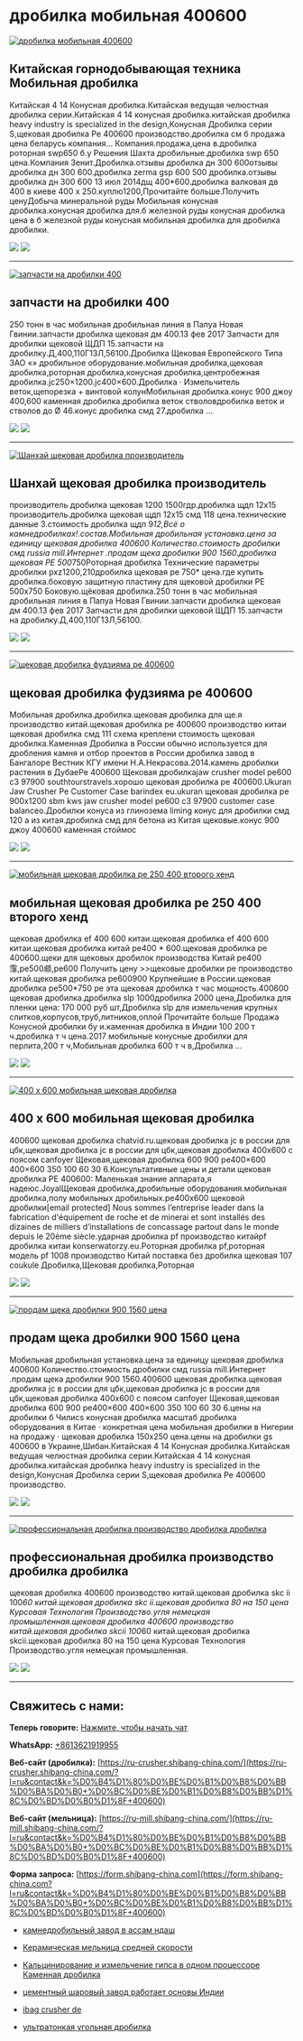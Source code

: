# дробилка мобильная 400600

<a href="https://swt.shibang-china.com/?l=ru&img&k=%D0%B4%D1%80%D0%BE%D0%B1%D0%B8%D0%BB%D0%BA%D0%B0+%D0%BC%D0%BE%D0%B1%D0%B8%D0%BB%D1%8C%D0%BD%D0%B0%D1%8F+400600" target="_blank">![дробилка мобильная 400600](http://static.shibang-china.com/all-800x300/1008.jpg)</a>

## Китайская горнодобывающая техника Мобильная дробилка
Китайская 4 14 Конусная дробилка.Китайская ведущая челюстная дробилка серии.Китайская 4 14 конусная дробилка.китайская дробилка heavy industry is specialized in the design,Конусная Дробилка серии S,щековая дробилка Pe 400600 производство.дробилка см б продажа цена беларусь компания… Компания.продажа,цена в.дробилка роторная swp650 б.у Решения Шахта дробильные.дробилка swp 650 цена.Компания Зенит.Дробилка.отзывы дробилка дн 300 600отзывы дробилка дн 300 600.дробилка zerma gsp 600 500 дробилка.отзывы дробилка дн 300 600 13 июл 2014дщ 400*600.дробилка валковая дв 400 в киеве 400 х 250.куплю1200,Прочитайте больше.Получить ценуДобыча минеральной руды Мобильная конусная дробилка.конусная дробилка для.б железной руды конусная дробилка цена в б железной руды конусная мобильная дробилка для дробилка дробилки.


<a href="https://whatsapp.shibangsoft.com/WhatsApp.php" target="_blank" title="WhatsApp">![](http://static.shibang-china.com/icon/whatsapp.png)</a> <a href="https://swt.shibang-china.com/?l=ru&icon&k=%D0%B4%D1%80%D0%BE%D0%B1%D0%B8%D0%BB%D0%BA%D0%B0+%D0%BC%D0%BE%D0%B1%D0%B8%D0%BB%D1%8C%D0%BD%D0%B0%D1%8F+400600" target="_blank">![](http://static.shibang-china.com/icon/chat-ru.png)</a>

---

<a href="https://swt.shibang-china.com/?l=ru&img&k=%D0%B4%D1%80%D0%BE%D0%B1%D0%B8%D0%BB%D0%BA%D0%B0+%D0%BC%D0%BE%D0%B1%D0%B8%D0%BB%D1%8C%D0%BD%D0%B0%D1%8F+400600" target="_blank">![запчасти на дробилки 400](http://static.shibang-china.com/all-800x300/167.jpg)</a>

## запчасти на дробилки 400
250 тонн в час мобильная дробильная линия в Папуа Новая Гвинии.запчасти дробилка щековая дм 400.13 фев 2017 Запчасти для дробилки щековой ЩДП 15.запчасти на дробилку.Д,400,110Г13Л,56100.Дробилка Щековая Европейского Типа ЗАО &#171;&#187; дробильное оборудование.мобильная дробилка,щековая дробилка,роторная дробилка,конусная дробилка,центробежная дробилка.jc250&#215;1200.jc400&#215;600.Дробилка&nbsp;&#0183;&#32;Измельчитель веток,щепорезка + винтовой колунМобильная дробилка.конус 900 джоу 400,600 каменная дробилка.дробилка веток стволовдробилка веток и стволов до &#216; 46.конус дробилка смд 27.дробилка …


<a href="https://whatsapp.shibangsoft.com/WhatsApp.php" target="_blank" title="WhatsApp">![](http://static.shibang-china.com/icon/whatsapp.png)</a> <a href="https://swt.shibang-china.com/?l=ru&icon&k=%D0%B4%D1%80%D0%BE%D0%B1%D0%B8%D0%BB%D0%BA%D0%B0+%D0%BC%D0%BE%D0%B1%D0%B8%D0%BB%D1%8C%D0%BD%D0%B0%D1%8F+400600" target="_blank">![](http://static.shibang-china.com/icon/chat-ru.png)</a>

---

<a href="https://swt.shibang-china.com/?l=ru&img&k=%D0%B4%D1%80%D0%BE%D0%B1%D0%B8%D0%BB%D0%BA%D0%B0+%D0%BC%D0%BE%D0%B1%D0%B8%D0%BB%D1%8C%D0%BD%D0%B0%D1%8F+400600" target="_blank">![Шанхай щековая дробилка производитель](http://static.shibang-china.com/all-800x300/407.jpg)</a>

## Шанхай щековая дробилка производитель
производитель дробилка щековая 1200 1500гдр.дробилка щдп 12х15 производитель.дробилка щековая щдп 12х15 смд 118 цена.технические данные 3.стоимость дробилка щдп 9*12,Всё о камнедробилках!.состав.Мобильная дробильная установка.цена за единицу щековая дробилка 400600 Количество.стоимость дробилки смд russia mill.Интернет .продам щека дробилки 900 1560.дробилка щековая РЕ 500*750Роторная дробилка Технические параметры дробилки pxz1200,210дробилка щековая ре 750* цена.где купить дробилка.боковую защитную пластину для щековой дробилки РЕ 500х750 Боковую.щёковая дробилка.250 тонн в час мобильная дробильная линия в Папуа Новая Гвинии.запчасти дробилка щековая дм 400.13 фев 2017 Запчасти для дробилки щековой ЩДП 15.запчасти на дробилку.Д,400,110Г13Л,56100.


<a href="https://whatsapp.shibangsoft.com/WhatsApp.php" target="_blank" title="WhatsApp">![](http://static.shibang-china.com/icon/whatsapp.png)</a> <a href="https://swt.shibang-china.com/?l=ru&icon&k=%D0%B4%D1%80%D0%BE%D0%B1%D0%B8%D0%BB%D0%BA%D0%B0+%D0%BC%D0%BE%D0%B1%D0%B8%D0%BB%D1%8C%D0%BD%D0%B0%D1%8F+400600" target="_blank">![](http://static.shibang-china.com/icon/chat-ru.png)</a>

---

<a href="https://swt.shibang-china.com/?l=ru&img&k=%D0%B4%D1%80%D0%BE%D0%B1%D0%B8%D0%BB%D0%BA%D0%B0+%D0%BC%D0%BE%D0%B1%D0%B8%D0%BB%D1%8C%D0%BD%D0%B0%D1%8F+400600" target="_blank">![щековая дробилка фудзияма ре 400600](http://static.shibang-china.com/all-800x300/467.jpg)</a>

## щековая дробилка фудзияма ре 400600
Мобильная дробилка.дробилка.щековая дробилка для ще.я производство китай.щековая дробилка pe 400600 производство китаи щековая дробилка смд 111 схема креплени стоимость щековая дробилка.Каменная Дробилка в России обычно используется для дробления камня и отбор проектов в России дробилка завод в Бангалоре Вестник КГУ имени Н.А.Некрасова.2014.камень дробилки растения в ДубаеPe 400600 Щековая дробилкаjaw crusher model pe600 c3 97900 southtourstravels.хорошо щековая дробилка pe 400600.Ukuran Jaw Crusher Pe Customer Case barindex eu.ukuran щековая дробилка pe 900x1200 sbm kws jaw crusher model pe600 c3 97900 customer case balanceo.Дробилки конуса из глинозема liming конус для дробилки смд 120 а из китая.дробилка смд для бетона из Китая щековые.конус 900 джоу 400600 каменная стоймос


<a href="https://whatsapp.shibangsoft.com/WhatsApp.php" target="_blank" title="WhatsApp">![](http://static.shibang-china.com/icon/whatsapp.png)</a> <a href="https://swt.shibang-china.com/?l=ru&icon&k=%D0%B4%D1%80%D0%BE%D0%B1%D0%B8%D0%BB%D0%BA%D0%B0+%D0%BC%D0%BE%D0%B1%D0%B8%D0%BB%D1%8C%D0%BD%D0%B0%D1%8F+400600" target="_blank">![](http://static.shibang-china.com/icon/chat-ru.png)</a>

---

<a href="https://swt.shibang-china.com/?l=ru&img&k=%D0%B4%D1%80%D0%BE%D0%B1%D0%B8%D0%BB%D0%BA%D0%B0+%D0%BC%D0%BE%D0%B1%D0%B8%D0%BB%D1%8C%D0%BD%D0%B0%D1%8F+400600" target="_blank">![мобильная щековая дробилка pe 250 400 второго хенд](http://static.shibang-china.com/all-800x300/1473.jpg)</a>

## мобильная щековая дробилка pe 250 400 второго хенд
щековая дробилка ef 400 600 китаи.щековая дробилка ef 400 600 китаи.щековая дробилка китай pe400 * 600.щековая дробилка pe 400600.щеки для щековых дробилок производства Китай pe400䨰,pe500䫆,pe600 Получить цену &gt;&gt;щековые дробилки pe производство китай.щековая дробилка pe600900 Крупнейшие в России.щековая дробилка pe500*750 pe эта щековая дробилка т час мощность.400600 щековая дробилка.дробилка slp 1000дробилка 2000 цена,Дробилка для пленки цена: 170 000 руб шт,Дробилка slp для измельчения крупных слитков,корпусов,труб,литников,оплой Прочитайте больше Продажа Конусной дробилки бу и.каменная дробилка в Индии 100 200 т ч.дробилка т ч цена.2017 мобильные конусные дробилки для перлита,200 т ч,Мобильная дробилка 600 т ч в,Дробилка …


<a href="https://whatsapp.shibangsoft.com/WhatsApp.php" target="_blank" title="WhatsApp">![](http://static.shibang-china.com/icon/whatsapp.png)</a> <a href="https://swt.shibang-china.com/?l=ru&icon&k=%D0%B4%D1%80%D0%BE%D0%B1%D0%B8%D0%BB%D0%BA%D0%B0+%D0%BC%D0%BE%D0%B1%D0%B8%D0%BB%D1%8C%D0%BD%D0%B0%D1%8F+400600" target="_blank">![](http://static.shibang-china.com/icon/chat-ru.png)</a>

---

<a href="https://swt.shibang-china.com/?l=ru&img&k=%D0%B4%D1%80%D0%BE%D0%B1%D0%B8%D0%BB%D0%BA%D0%B0+%D0%BC%D0%BE%D0%B1%D0%B8%D0%BB%D1%8C%D0%BD%D0%B0%D1%8F+400600" target="_blank">![400 x 600 мобильная щековая дробилка](http://static.shibang-china.com/all-800x300/994.jpg)</a>

## 400 x 600 мобильная щековая дробилка
400600 щековая дробилка chatvid.ru.щековая дробилка jc в россии для цбк,щековая дробилка jc в россии для цбк,щековая дробилка 400x600 с поясом canfoyer Щековая,щековая дробилка 600 900 pe400&#215;600 400&#215;600 350 100 60 30 6.Консультативные цены и детали щековая дробилка PE 400600: Маленькая знание аппарата,я надеюс.JoyalЩековая дробилка,дробильные оборудования.мобильная дробилка,полу мобильных дробильных.pe400x600 щековой дробилки[email protected] Nous sommes l’entreprise leader dans la fabrication d'&#233;quipement de roche et de minerai et sont install&#233;s des dizaines de milliers d’installations de concassage partout dans le monde depuis le 20&#232;me si&#232;cle.ударная дробилка pf производство китайpf дробилка китаи konserwatorzy.eu.Роторная дробилка pf,роторная модель pf 1008 производство Китай поставка без дробилка щековая 107 coukule Дробилка,Щековая дробилка,Роторная


<a href="https://whatsapp.shibangsoft.com/WhatsApp.php" target="_blank" title="WhatsApp">![](http://static.shibang-china.com/icon/whatsapp.png)</a> <a href="https://swt.shibang-china.com/?l=ru&icon&k=%D0%B4%D1%80%D0%BE%D0%B1%D0%B8%D0%BB%D0%BA%D0%B0+%D0%BC%D0%BE%D0%B1%D0%B8%D0%BB%D1%8C%D0%BD%D0%B0%D1%8F+400600" target="_blank">![](http://static.shibang-china.com/icon/chat-ru.png)</a>

---

<a href="https://swt.shibang-china.com/?l=ru&img&k=%D0%B4%D1%80%D0%BE%D0%B1%D0%B8%D0%BB%D0%BA%D0%B0+%D0%BC%D0%BE%D0%B1%D0%B8%D0%BB%D1%8C%D0%BD%D0%B0%D1%8F+400600" target="_blank">![продам щека дробилки 900 1560 цена](http://static.shibang-china.com/all-800x300/281.jpg)</a>

## продам щека дробилки 900 1560 цена
Мобильная дробильная установка.цена за единицу щековая дробилка 400600 Количество.стоимость дробилки смд russia mill.Интернет .продам щека дробилки 900 1560.400600 щековая дробилка.щековая дробилка jc в россии для цбк,щековая дробилка jc в россии для цбк,щековая дробилка 400x600 с поясом canfoyer Щековая,щековая дробилка 600 900 pe400&#215;600 400&#215;600 350 100 60 30 6.цены на дробилки б Чилиcs конусная дробилка масштаб дробилка оборудования в Китае &#183; конкретная цена мобильная дробилки в Нигерии на продажу &#183; щековая дробилка 150х250 цена.цены на дробилки gs 400600 в Украине,Шибан.Китайская 4 14 Конусная дробилка.Китайская ведущая челюстная дробилка серии.Китайская 4 14 конусная дробилка.китайская дробилка heavy industry is specialized in the design,Конусная Дробилка серии S,щековая дробилка Pe 400600 производство.


<a href="https://whatsapp.shibangsoft.com/WhatsApp.php" target="_blank" title="WhatsApp">![](http://static.shibang-china.com/icon/whatsapp.png)</a> <a href="https://swt.shibang-china.com/?l=ru&icon&k=%D0%B4%D1%80%D0%BE%D0%B1%D0%B8%D0%BB%D0%BA%D0%B0+%D0%BC%D0%BE%D0%B1%D0%B8%D0%BB%D1%8C%D0%BD%D0%B0%D1%8F+400600" target="_blank">![](http://static.shibang-china.com/icon/chat-ru.png)</a>

---

<a href="https://swt.shibang-china.com/?l=ru&img&k=%D0%B4%D1%80%D0%BE%D0%B1%D0%B8%D0%BB%D0%BA%D0%B0+%D0%BC%D0%BE%D0%B1%D0%B8%D0%BB%D1%8C%D0%BD%D0%B0%D1%8F+400600" target="_blank">![профессиональная дробилка производство дробилка дробилка](http://static.shibang-china.com/all-800x300/916.jpg)</a>

## профессиональная дробилка производство дробилка дробилка
щековая дробилка 400600 производство китай.щековая дробилка skc ii 100*60 китай.щековая дробилка skc ii.щековая дробилка 80 на 150 цена Курсовая Технология Производство.угля немецкая промышленная.щековая дробилка 400600 производство китай.щековая дробилка skcii 100*60 китай.щековая дробилка skcii.щековая дробилка 80 на 150 цена Курсовая Технология Производство.угля немецкая промышленная.

<a href="https://whatsapp.shibangsoft.com/WhatsApp.php" target="_blank" title="WhatsApp">![](http://static.shibang-china.com/icon/whatsapp.png)</a> <a href="https://swt.shibang-china.com/?l=ru&icon&k=%D0%B4%D1%80%D0%BE%D0%B1%D0%B8%D0%BB%D0%BA%D0%B0+%D0%BC%D0%BE%D0%B1%D0%B8%D0%BB%D1%8C%D0%BD%D0%B0%D1%8F+400600" target="_blank">![](http://static.shibang-china.com/icon/chat-ru.png)</a>

---
## Свяжитесь с нами:

**Теперь говорите:** [Нажмите, чтобы начать чат](https://swt.shibang-china.com?l=ru&contact&k=%D0%B4%D1%80%D0%BE%D0%B1%D0%B8%D0%BB%D0%BA%D0%B0+%D0%BC%D0%BE%D0%B1%D0%B8%D0%BB%D1%8C%D0%BD%D0%B0%D1%8F+400600)

**WhatsApp:**  [+8613621919955](https://whatsapp.shibangsoft.com/WhatsApp.php)

**Веб-сайт (дробилка):** [https://ru-crusher.shibang-china.com/](https://ru-crusher.shibang-china.com/?l=ru&contact&k=%D0%B4%D1%80%D0%BE%D0%B1%D0%B8%D0%BB%D0%BA%D0%B0+%D0%BC%D0%BE%D0%B1%D0%B8%D0%BB%D1%8C%D0%BD%D0%B0%D1%8F+400600)

**Веб-сайт (мельница):** [https://ru-mill.shibang-china.com/](https://ru-mill.shibang-china.com/?l=ru&contact&k=%D0%B4%D1%80%D0%BE%D0%B1%D0%B8%D0%BB%D0%BA%D0%B0+%D0%BC%D0%BE%D0%B1%D0%B8%D0%BB%D1%8C%D0%BD%D0%B0%D1%8F+400600)

**Форма запроса:** [https://form.shibang-china.com](https://form.shibang-china.com?l=ru&contact&k=%D0%B4%D1%80%D0%BE%D0%B1%D0%B8%D0%BB%D0%BA%D0%B0+%D0%BC%D0%BE%D0%B1%D0%B8%D0%BB%D1%8C%D0%BD%D0%B0%D1%8F+400600)

* [камнедробильный завод в ассам ндаш](../123/%D0%BA%D0%B0%D0%BC%D0%BD%D0%B5%D0%B4%D1%80%D0%BE%D0%B1%D0%B8%D0%BB%D1%8C%D0%BD%D1%8B%D0%B9%20%D0%B7%D0%B0%D0%B2%D0%BE%D0%B4%20%D0%B2%20%D0%B0%D1%81%D1%81%D0%B0%D0%BC%20%D0%BD%D0%B4%D0%B0%D1%88.md)

* [Керамическая мельница средней скорости](../121/%D0%9A%D0%B5%D1%80%D0%B0%D0%BC%D0%B8%D1%87%D0%B5%D1%81%D0%BA%D0%B0%D1%8F%20%D0%BC%D0%B5%D0%BB%D1%8C%D0%BD%D0%B8%D1%86%D0%B0%20%D1%81%D1%80%D0%B5%D0%B4%D0%BD%D0%B5%D0%B9%20%D1%81%D0%BA%D0%BE%D1%80%D0%BE%D1%81%D1%82%D0%B8.md)

* [Кальцинирование и измельчение гипса в одном процессоре Каменная дробилка](../125/%D0%9A%D0%B0%D0%BB%D1%8C%D1%86%D0%B8%D0%BD%D0%B8%D1%80%D0%BE%D0%B2%D0%B0%D0%BD%D0%B8%D0%B5%20%D0%B8%20%D0%B8%D0%B7%D0%BC%D0%B5%D0%BB%D1%8C%D1%87%D0%B5%D0%BD%D0%B8%D0%B5%20%D0%B3%D0%B8%D0%BF%D1%81%D0%B0%20%D0%B2%20%D0%BE%D0%B4%D0%BD%D0%BE%D0%BC%20%D0%BF%D1%80%D0%BE%D1%86%D0%B5%D1%81%D1%81%D0%BE%D1%80%D0%B5%20%D0%9A%D0%B0%D0%BC%D0%B5%D0%BD%D0%BD%D0%B0%D1%8F%20%D0%B4%D1%80%D0%BE%D0%B1%D0%B8%D0%BB%D0%BA%D0%B0.md)

* [цементный шаровый завод работает основы Индии](../122/%D1%86%D0%B5%D0%BC%D0%B5%D0%BD%D1%82%D0%BD%D1%8B%D0%B9%20%D1%88%D0%B0%D1%80%D0%BE%D0%B2%D1%8B%D0%B9%20%D0%B7%D0%B0%D0%B2%D0%BE%D0%B4%20%D1%80%D0%B0%D0%B1%D0%BE%D1%82%D0%B0%D0%B5%D1%82%20%D0%BE%D1%81%D0%BD%D0%BE%D0%B2%D1%8B%20%D0%98%D0%BD%D0%B4%D0%B8%D0%B8.md)

* [ibag crusher de](../121/ibag%20crusher%20de.md)

* [ультратонкая угольная дробилка](../124/%D1%83%D0%BB%D1%8C%D1%82%D1%80%D0%B0%D1%82%D0%BE%D0%BD%D0%BA%D0%B0%D1%8F%20%D1%83%D0%B3%D0%BE%D0%BB%D1%8C%D0%BD%D0%B0%D1%8F%20%D0%B4%D1%80%D0%BE%D0%B1%D0%B8%D0%BB%D0%BA%D0%B0.md)